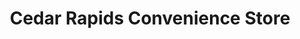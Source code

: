 ---
title: "Cedar Rapids Convenience Store"
url: /renton/cedar-rapids-convenience-store/
shop: Lebensmittel
---